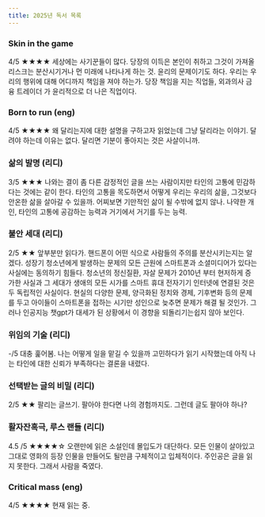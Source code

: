 ```yaml
---
title: 2025년 독서 목록
---
```


### Skin in the game 
4/5 ★★★★
세상에는 사기꾼들이 많다. 당장의 이득은 본인이 취하고 그것이 가져올 리스크는 분산시기거나 먼 미래에 나타나게 하는 것. 윤리의 문제이기도 하다. 우리는 우리의 행위에 대해 어디까지 책임을 져야 하는가. 당장 책임을 지는 직업들, 외과의사 금융 트레이더 가 윤리적으로 더 나은 직업이다.

### Born to run (eng)
4/5 ★★★★
왜 달리는지에 대한 설명을 구하고자 읽었는데 그냥 달리라는 이야기.
달려야 하는데 이유는 없다. 달리면 기분이 좋아지는 것은 사살이니까.

### 삶의 발명 (리디)
3/5 ★★★
나와는 결이 좀 다른 감정적인 글을 쓰는 사람이지만 타인의 고통에 민감하다는 것에는 같이 한다. 타인의 고통을 목도하면서 어떻게 우리는 우리의 삶을, 그것보다 안온한 삶을 살아갈 수 있을까. 어찌보면 기만적인 삶이 될 수밖에 없지 않나. 나약한 개인, 타인의 고통에 공감하는 능력과 거기에서 거기를 두는 능력.

### 불안 세대 (리디) 
2/5 ★★
앞부분만 읽다가. 핸드폰이 어떤 식으로 사람들의 주의를 분산시키는지는 알겠다. 성장기 청소년에게 발생하는 문제의 모든 근원에 스마트폰과 소셜미디어가 있다는 사실에는 동의하기 힘들다. 청소년의 정신질환, 자살 문제가 2010년 부터 현저하게 증가한 사실과 그 세대가 생애의 모든 시가를 스마트 휴대 전자기기 인터넷에 연결된 것은 두 독립적인 사실이다. 현실의 다양한 문제, 양극화된 정치와 경제, 기후변화 등의 문제를 두고 아이들이 스마트폰을 접하는 시기만 성인으로 늦추면 문제가 해결 될 것인가. 그러나 인공지능 챗gpt가 대세가 된 상황에서 이 경향을 되돌리기는쉽지 않아 보인다.

### 위임의 기술 (리디)
-/5
대충 훑어봄. 나는 어떻게 일을 맡길 수 있을까 고민하다가 읽기 시작했는데 아직 나는 타인에 대한 신뢰가 부족하다는 결론을 내렸다.

### 선택받는 글의 비밀 (리디)
2/5 ★★
팔리는 글쓰기. 팔아야 한다면 나의 경험까지도. 그런데 글도 팔아야 하나?


### 활자잔혹극, 루스 랜들 (리디)
4.5 /5 ★★★★☆
오랜만에 읽은 소설인데 몰입도가 대단하다. 모든 인물이 살아있고 그대로 영화의 등장 인물을 만들어도 될만큼 구체적이고 입체적이다. 주인공은 글을 읽지 못한다. 그래서 사람을 죽였다. 

### Critical mass (eng)
4/5 ★★★★
현재 읽는 중.


